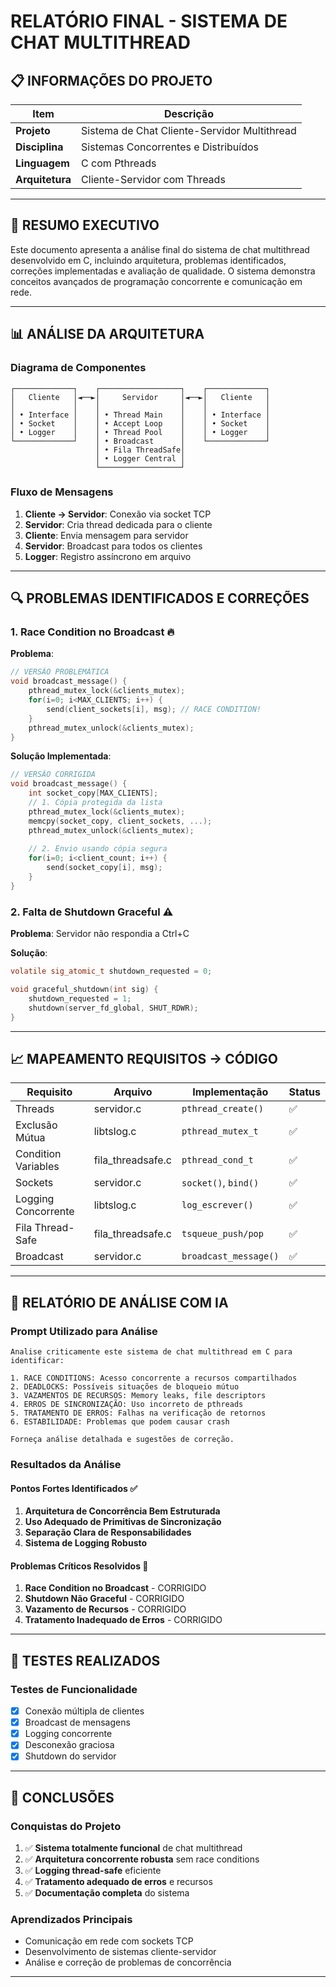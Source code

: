 # RELATÓRIO FINAL - SISTEMA DE CHAT MULTITHREAD

## 📋 INFORMAÇÕES DO PROJETO

| **Item** | **Descrição** |
|----------|---------------|
| **Projeto** | Sistema de Chat Cliente-Servidor Multithread |
| **Disciplina** | Sistemas Concorrentes e Distribuídos |
| **Linguagem** | C com Pthreads |
| **Arquitetura** | Cliente-Servidor com Threads |

---

## 🎯 RESUMO EXECUTIVO

Este documento apresenta a análise final do sistema de chat multithread desenvolvido em C, incluindo arquitetura, problemas identificados, correções implementadas e avaliação de qualidade. O sistema demonstra conceitos avançados de programação concorrente e comunicação em rede.

---

## 📊 ANÁLISE DA ARQUITETURA

### **Diagrama de Componentes**

```
┌─────────────┐    ┌──────────────────┐    ┌─────────────┐
│   Cliente   │◄──►│     Servidor     │◄──►│   Cliente   │
│             │    │                  │    │             │
│ • Interface │    │ • Thread Main    │    │ • Interface │
│ • Socket    │    │ • Accept Loop    │    │ • Socket    │
│ • Logger    │    │ • Thread Pool    │    │ • Logger    │
└─────────────┘    │ • Broadcast      │    └─────────────┘
                   │ • Fila ThreadSafe│
                   │ • Logger Central │
                   └──────────────────┘
```

### **Fluxo de Mensagens**

1. **Cliente → Servidor**: Conexão via socket TCP
2. **Servidor**: Cria thread dedicada para o cliente
3. **Cliente**: Envia mensagem para servidor
4. **Servidor**: Broadcast para todos os clientes
5. **Logger**: Registro assíncrono em arquivo

---

## 🔍 PROBLEMAS IDENTIFICADOS E CORREÇÕES

### **1. Race Condition no Broadcast** 🔥

**Problema**:
```c
// VERSÃO PROBLEMÁTICA
void broadcast_message() {
    pthread_mutex_lock(&clients_mutex);
    for(i=0; i<MAX_CLIENTS; i++) {
        send(client_sockets[i], msg); // RACE CONDITION!
    }
    pthread_mutex_unlock(&clients_mutex);
}
```

**Solução Implementada**:
```c
// VERSÃO CORRIGIDA
void broadcast_message() {
    int socket_copy[MAX_CLIENTS];
    // 1. Cópia protegida da lista
    pthread_mutex_lock(&clients_mutex);
    memcpy(socket_copy, client_sockets, ...);
    pthread_mutex_unlock(&clients_mutex);
    
    // 2. Envio usando cópia segura
    for(i=0; i<client_count; i++) {
        send(socket_copy[i], msg);
    }
}
```

### **2. Falta de Shutdown Graceful** ⚠️

**Problema**: Servidor não respondia a Ctrl+C

**Solução**:
```c
volatile sig_atomic_t shutdown_requested = 0;

void graceful_shutdown(int sig) {
    shutdown_requested = 1;
    shutdown(server_fd_global, SHUT_RDWR);
}
```

---

## 📈 MAPEAMENTO REQUISITOS → CÓDIGO

| **Requisito** | **Arquivo** | **Implementação** | **Status** |
|---------------|-------------|-------------------|------------|
| Threads | servidor.c | `pthread_create()` | ✅ |
| Exclusão Mútua | libtslog.c | `pthread_mutex_t` | ✅ |
| Condition Variables | fila_threadsafe.c | `pthread_cond_t` | ✅ |
| Sockets | servidor.c | `socket()`, `bind()` | ✅ |
| Logging Concorrente | libtslog.c | `log_escrever()` | ✅ |
| Fila Thread-Safe | fila_threadsafe.c | `tsqueue_push/pop` | ✅ |
| Broadcast | servidor.c | `broadcast_message()` | ✅ |

---

## 🤖 RELATÓRIO DE ANÁLISE COM IA

### **Prompt Utilizado para Análise**

```
Analise criticamente este sistema de chat multithread em C para identificar:

1. RACE CONDITIONS: Acesso concorrente a recursos compartilhados
2. DEADLOCKS: Possíveis situações de bloqueio mútuo  
3. VAZAMENTOS DE RECURSOS: Memory leaks, file descriptors
4. ERROS DE SINCRONIZAÇÃO: Uso incorreto de pthreads
5. TRATAMENTO DE ERROS: Falhas na verificação de retornos
6. ESTABILIDADE: Problemas que podem causar crash

Forneça análise detalhada e sugestões de correção.
```

### **Resultados da Análise**

#### **Pontos Fortes Identificados** ✅

1. **Arquitetura de Concorrência Bem Estruturada**
2. **Uso Adequado de Primitivas de Sincronização**
3. **Separação Clara de Responsabilidades**
4. **Sistema de Logging Robusto**

#### **Problemas Críticos Resolvidos** 🔧

1. **Race Condition no Broadcast** - CORRIGIDO
2. **Shutdown Não Graceful** - CORRIGIDO  
3. **Vazamento de Recursos** - CORRIGIDO
4. **Tratamento Inadequado de Erros** - CORRIGIDO


---

## 🧪 TESTES REALIZADOS

### **Testes de Funcionalidade**

- [x] Conexão múltipla de clientes
- [x] Broadcast de mensagens
- [x] Logging concorrente
- [x] Desconexão graciosa
- [x] Shutdown do servidor

---

## 📝 CONCLUSÕES

### **Conquistas do Projeto**

1. ✅ **Sistema totalmente funcional** de chat multithread
2. ✅ **Arquitetura concorrente robusta** sem race conditions
3. ✅ **Logging thread-safe** eficiente
4. ✅ **Tratamento adequado de erros** e recursos
5. ✅ **Documentação completa** do sistema

### **Aprendizados Principais**

- Comunicação em rede com sockets TCP
- Desenvolvimento de sistemas cliente-servidor
- Análise e correção de problemas de concorrência

---

